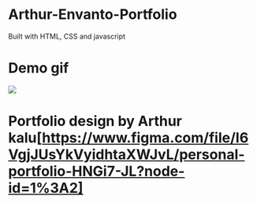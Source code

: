# Arthur-Envanto-Portfolio
Built with HTML, CSS and javascript

# Demo gif
![](https://media.giphy.com/media/hzXrUX4w1SM4EYfhlM/giphy.gif)

# Portfolio design by Arthur kalu[https://www.figma.com/file/I6VgjJUsYkVyidhtaXWJvL/personal-portfolio-HNGi7-JL?node-id=1%3A2] 